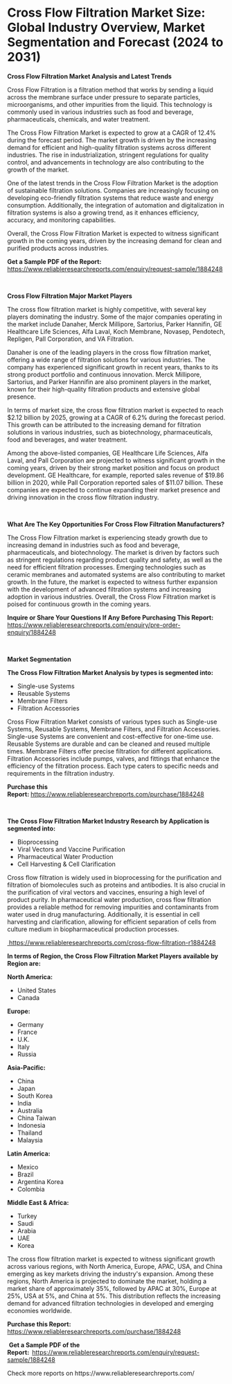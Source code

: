 <p><h1>Cross Flow Filtration Market Size: Global Industry Overview, Market Segmentation and Forecast (2024 to 2031)</h1></p><p><strong>Cross Flow Filtration Market Analysis and Latest Trends</strong></p>
<p><p>Cross Flow Filtration is a filtration method that works by sending a liquid across the membrane surface under pressure to separate particles, microorganisms, and other impurities from the liquid. This technology is commonly used in various industries such as food and beverage, pharmaceuticals, chemicals, and water treatment.</p><p>The Cross Flow Filtration Market is expected to grow at a CAGR of 12.4% during the forecast period. The market growth is driven by the increasing demand for efficient and high-quality filtration systems across different industries. The rise in industrialization, stringent regulations for quality control, and advancements in technology are also contributing to the growth of the market.</p><p>One of the latest trends in the Cross Flow Filtration Market is the adoption of sustainable filtration solutions. Companies are increasingly focusing on developing eco-friendly filtration systems that reduce waste and energy consumption. Additionally, the integration of automation and digitalization in filtration systems is also a growing trend, as it enhances efficiency, accuracy, and monitoring capabilities.</p><p>Overall, the Cross Flow Filtration Market is expected to witness significant growth in the coming years, driven by the increasing demand for clean and purified products across industries.</p></p>
<p><strong>Get a Sample PDF of the Report:&nbsp;</strong> <a href="https://www.reliableresearchreports.com/enquiry/request-sample/1884248">https://www.reliableresearchreports.com/enquiry/request-sample/1884248</a></p>
<p>&nbsp;</p>
<p><strong>Cross Flow Filtration Major Market Players</strong></p>
<p><p>The cross flow filtration market is highly competitive, with several key players dominating the industry. Some of the major companies operating in the market include Danaher, Merck Millipore, Sartorius, Parker Hannifin, GE Healthcare Life Sciences, Alfa Laval, Koch Membrane, Novasep, Pendotech, Repligen, Pall Corporation, and VA Filtration.</p><p>Danaher is one of the leading players in the cross flow filtration market, offering a wide range of filtration solutions for various industries. The company has experienced significant growth in recent years, thanks to its strong product portfolio and continuous innovation. Merck Millipore, Sartorius, and Parker Hannifin are also prominent players in the market, known for their high-quality filtration products and extensive global presence.</p><p>In terms of market size, the cross flow filtration market is expected to reach $2.12 billion by 2025, growing at a CAGR of 6.2% during the forecast period. This growth can be attributed to the increasing demand for filtration solutions in various industries, such as biotechnology, pharmaceuticals, food and beverages, and water treatment.</p><p>Among the above-listed companies, GE Healthcare Life Sciences, Alfa Laval, and Pall Corporation are projected to witness significant growth in the coming years, driven by their strong market position and focus on product development. GE Healthcare, for example, reported sales revenue of $19.86 billion in 2020, while Pall Corporation reported sales of $11.07 billion. These companies are expected to continue expanding their market presence and driving innovation in the cross flow filtration industry.</p></p>
<p>&nbsp;</p>
<p><strong>What Are The Key Opportunities For Cross Flow Filtration Manufacturers?</strong></p>
<p><p>The Cross Flow Filtration market is experiencing steady growth due to increasing demand in industries such as food and beverage, pharmaceuticals, and biotechnology. The market is driven by factors such as stringent regulations regarding product quality and safety, as well as the need for efficient filtration processes. Emerging technologies such as ceramic membranes and automated systems are also contributing to market growth. In the future, the market is expected to witness further expansion with the development of advanced filtration systems and increasing adoption in various industries. Overall, the Cross Flow Filtration market is poised for continuous growth in the coming years.</p></p>
<p><strong>Inquire or Share Your Questions If Any Before Purchasing This Report:</strong> <a href="https://www.reliableresearchreports.com/enquiry/pre-order-enquiry/1884248">https://www.reliableresearchreports.com/enquiry/pre-order-enquiry/1884248</a></p>
<p>&nbsp;</p>
<p><strong>Market Segmentation</strong></p>
<p><strong>The Cross Flow Filtration Market Analysis by types is segmented into:</strong></p>
<p><ul><li>Single-use Systems</li><li>Reusable Systems</li><li>Membrane Filters</li><li>Filtration Accessories</li></ul></p>
<p><p>Cross Flow Filtration Market consists of various types such as Single-use Systems, Reusable Systems, Membrane Filters, and Filtration Accessories. Single-use Systems are convenient and cost-effective for one-time use. Reusable Systems are durable and can be cleaned and reused multiple times. Membrane Filters offer precise filtration for different applications. Filtration Accessories include pumps, valves, and fittings that enhance the efficiency of the filtration process. Each type caters to specific needs and requirements in the filtration industry.</p></p>
<p><strong>Purchase this Report:&nbsp;</strong><a href="https://www.reliableresearchreports.com/purchase/1884248">https://www.reliableresearchreports.com/purchase/1884248</a></p>
<p>&nbsp;</p>
<p><strong>The Cross Flow Filtration Market Industry Research by Application is segmented into:</strong></p>
<p><ul><li>Bioprocessing</li><li>Viral Vectors and Vaccine Purification</li><li>Pharmaceutical Water Production</li><li>Cell Harvesting & Cell Clarification</li></ul></p>
<p><p>Cross flow filtration is widely used in bioprocessing for the purification and filtration of biomolecules such as proteins and antibodies. It is also crucial in the purification of viral vectors and vaccines, ensuring a high level of product purity. In pharmaceutical water production, cross flow filtration provides a reliable method for removing impurities and contaminants from water used in drug manufacturing. Additionally, it is essential in cell harvesting and clarification, allowing for efficient separation of cells from culture medium in biopharmaceutical production processes.</p></p>
<p><a href="https://www.reliableresearchreports.com/cross-flow-filtration-r1884248">&nbsp;https://www.reliableresearchreports.com/cross-flow-filtration-r1884248</a></p>
<p><strong>In terms of Region, the Cross Flow Filtration Market Players available by Region are:</strong></p>
<p>
    <p> <strong> North America: </strong>
        <ul>
            <li>United States</li>
            <li>Canada</li>
        </ul>
        </p> 
    <p> <strong> Europe: </strong>
        <ul>
            <li>Germany</li>
            <li>France</li>
            <li>U.K.</li>
            <li>Italy</li>
            <li>Russia</li>
        </ul>
        </p> 
    <p> <strong> Asia-Pacific: </strong>
        <ul>
            <li>China</li>
            <li>Japan</li>
            <li>South Korea</li>
            <li>India</li>
            <li>Australia</li>
            <li>China Taiwan</li>
            <li>Indonesia</li>
            <li>Thailand</li>
            <li>Malaysia</li>
        </ul>
        </p> 
    <p> <strong> Latin America: </strong>
        <ul>
            <li>Mexico</li>
            <li>Brazil</li>
            <li>Argentina Korea</li>
            <li>Colombia</li>
        </ul>
        </p> 
    <p> <strong> Middle East & Africa: </strong>
        <ul>
            <li>Turkey</li>
            <li>Saudi</li>
            <li>Arabia</li>
            <li>UAE</li>
            <li>Korea</li>
        </ul>
    </p>
    </p>
<p><p>The cross flow filtration market is expected to witness significant growth across various regions, with North America, Europe, APAC, USA, and China emerging as key markets driving the industry's expansion. Among these regions, North America is projected to dominate the market, holding a market share of approximately 35%, followed by APAC at 30%, Europe at 25%, USA at 5%, and China at 5%. This distribution reflects the increasing demand for advanced filtration technologies in developed and emerging economies worldwide.</p></p>
<p><strong>Purchase this Report: </strong><a href="https://www.reliableresearchreports.com/purchase/1884248">https://www.reliableresearchreports.com/purchase/1884248</a></p>
<p>&nbsp;<strong>Get a Sample PDF of the Report:&nbsp;&nbsp;</strong><a href="https://www.reliableresearchreports.com/enquiry/request-sample/1884248">https://www.reliableresearchreports.com/enquiry/request-sample/1884248</a></p>
<p><strong></strong></p>
<p>Check more reports on https://www.reliableresearchreports.com/</p>